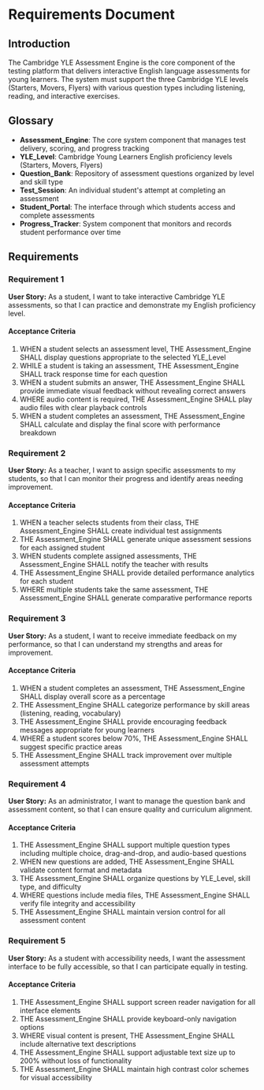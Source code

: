 # Requirements Document

## Introduction

The Cambridge YLE Assessment Engine is the core component of the testing platform that delivers interactive English language assessments for young learners. The system must support the three Cambridge YLE levels (Starters, Movers, Flyers) with various question types including listening, reading, and interactive exercises.

## Glossary

- **Assessment_Engine**: The core system component that manages test delivery, scoring, and progress tracking
- **YLE_Level**: Cambridge Young Learners English proficiency levels (Starters, Movers, Flyers)
- **Question_Bank**: Repository of assessment questions organized by level and skill type
- **Test_Session**: An individual student's attempt at completing an assessment
- **Student_Portal**: The interface through which students access and complete assessments
- **Progress_Tracker**: System component that monitors and records student performance over time

## Requirements

### Requirement 1

**User Story:** As a student, I want to take interactive Cambridge YLE assessments, so that I can practice and demonstrate my English proficiency level.

#### Acceptance Criteria

1. WHEN a student selects an assessment level, THE Assessment_Engine SHALL display questions appropriate to the selected YLE_Level
2. WHILE a student is taking an assessment, THE Assessment_Engine SHALL track response time for each question
3. WHEN a student submits an answer, THE Assessment_Engine SHALL provide immediate visual feedback without revealing correct answers
4. WHERE audio content is required, THE Assessment_Engine SHALL play audio files with clear playback controls
5. WHEN a student completes an assessment, THE Assessment_Engine SHALL calculate and display the final score with performance breakdown

### Requirement 2

**User Story:** As a teacher, I want to assign specific assessments to my students, so that I can monitor their progress and identify areas needing improvement.

#### Acceptance Criteria

1. WHEN a teacher selects students from their class, THE Assessment_Engine SHALL create individual test assignments
2. THE Assessment_Engine SHALL generate unique assessment sessions for each assigned student
3. WHEN students complete assigned assessments, THE Assessment_Engine SHALL notify the teacher with results
4. THE Assessment_Engine SHALL provide detailed performance analytics for each student
5. WHERE multiple students take the same assessment, THE Assessment_Engine SHALL generate comparative performance reports

### Requirement 3

**User Story:** As a student, I want to receive immediate feedback on my performance, so that I can understand my strengths and areas for improvement.

#### Acceptance Criteria

1. WHEN a student completes an assessment, THE Assessment_Engine SHALL display overall score as a percentage
2. THE Assessment_Engine SHALL categorize performance by skill areas (listening, reading, vocabulary)
3. THE Assessment_Engine SHALL provide encouraging feedback messages appropriate for young learners
4. WHERE a student scores below 70%, THE Assessment_Engine SHALL suggest specific practice areas
5. THE Assessment_Engine SHALL track improvement over multiple assessment attempts

### Requirement 4

**User Story:** As an administrator, I want to manage the question bank and assessment content, so that I can ensure quality and curriculum alignment.

#### Acceptance Criteria

1. THE Assessment_Engine SHALL support multiple question types including multiple choice, drag-and-drop, and audio-based questions
2. WHEN new questions are added, THE Assessment_Engine SHALL validate content format and metadata
3. THE Assessment_Engine SHALL organize questions by YLE_Level, skill type, and difficulty
4. WHERE questions include media files, THE Assessment_Engine SHALL verify file integrity and accessibility
5. THE Assessment_Engine SHALL maintain version control for all assessment content

### Requirement 5

**User Story:** As a student with accessibility needs, I want the assessment interface to be fully accessible, so that I can participate equally in testing.

#### Acceptance Criteria

1. THE Assessment_Engine SHALL support screen reader navigation for all interface elements
2. THE Assessment_Engine SHALL provide keyboard-only navigation options
3. WHERE visual content is present, THE Assessment_Engine SHALL include alternative text descriptions
4. THE Assessment_Engine SHALL support adjustable text size up to 200% without loss of functionality
5. THE Assessment_Engine SHALL maintain high contrast color schemes for visual accessibility